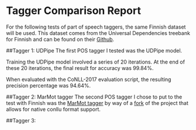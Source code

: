 # Tagger Comparison Report

For the following tests of part of speech taggers, the same Finnish dataset will be used. This dataset comes from the Universal Dependencies treebank for Finnish and can be found on their [Github](https://github.com/UniversalDependencies/UD_Finnish-TDT). 

##Tagger 1: UDPipe
The first POS tagger I tested was the UDPipe model. 

Training the UDPipe model involved a series of 20 iterations. At the end of these 20 iterations, the final result for accuracy was 99.84%.

When evaluated with the CoNLL-2017 evaluation script, the resulting precision percentage was 94.64%.

##Tagger 2: MarMot tagger
The second POS tagger I chose to put to the test with Finnish was the [MarMot tagger](http://cistern.cis.lmu.de/marmot/) by way of a [fork](https://github.com/ftyers/cistern) of the project that allows for native conllu format support. 

##Tagger 3: